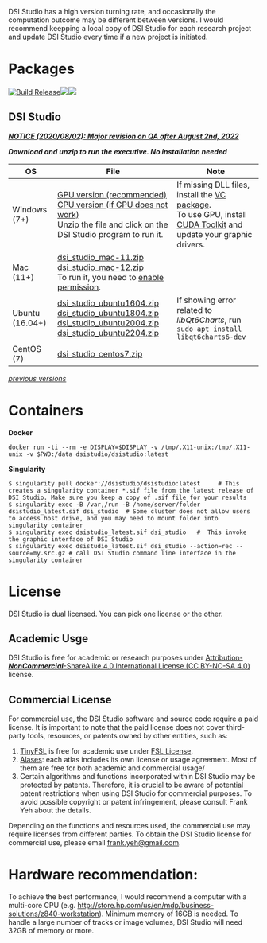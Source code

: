 DSI Studio has a high version turning rate, and occasionally the computation outcome may be different between versions. I would recommend  keepping a local copy of DSI Studio for each research project and update DSI Studio every time if a new project is initiated.

# Packages

[![Build Release](https://github.com/frankyeh/DSI-Studio/actions/workflows/build_dsistudio.yml/badge.svg)](https://github.com/frankyeh/DSI-Studio/actions/workflows/build_release.yml)<a href="https://github.com/frankyeh/DSI-Studio/commits/master"><img src="https://img.shields.io/github/last-commit/frankyeh/DSI-Studio"></a><a href="https://github.com/frankyeh/DSI-Studio/releases"><img src="https://img.shields.io/github/v/release/frankyeh/DSI-Studio"></a>

## DSI Studio

***[NOTICE (2020/08/02): Major revision on QA after August 2nd, 2022](https://groups.google.com/g/dsi-studio/c/t-kSFxXrGFU)***

***Download and unzip to run the executive. No installation needed***

| OS      | File     | Note      |
|---------|----------|-----------|
|  Windows (7+)  |  [GPU version (recommended)](https://github.com/frankyeh/DSI-Studio/releases/download/2022.08.03/dsi_studio_win.zip)<br> [CPU version (if GPU does not work)](https://github.com/frankyeh/DSI-Studio/releases/download/2022.08.03/dsi_studio_win_cpu.zip)<br> Unzip the file and click on the DSI Studio program to run it. | If missing DLL files, install the [VC package](https://aka.ms/vs/17/release/vc_redist.x64.exe).<br>To use GPU, install [CUDA Toolkit](https://developer.nvidia.com/cuda-downloads?target_os=Windows&target_arch=x86_64&target_version=10&target_type=exe_network) and update your graphic drivers.|
|  Mac (11+)      |  [dsi_studio_mac-11.zip](https://github.com/frankyeh/DSI-Studio/releases/download/2022.08.03/dsi_studio_macos-11.zip)<br>[dsi_studio_mac-12.zip](https://github.com/frankyeh/DSI-Studio/releases/download/2022.08.03/dsi_studio_macos-12.zip)<br>To run it, you need to [enable permission](http://mac-how-to.wonderhowto.com/how-to/open-third-party-apps-from-unidentified-developers-mac-os-x-0158095/). |  |
|  Ubuntu (16.04+)   |  [dsi_studio_ubuntu1604.zip](https://github.com/frankyeh/DSI-Studio/releases/download/2022.08.03/dsi_studio_ubuntu1604.zip)<br>[dsi_studio_ubuntu1804.zip](https://github.com/frankyeh/DSI-Studio/releases/download/2022.08.03/dsi_studio_ubuntu1804.zip)<br>[dsi_studio_ubuntu2004.zip](https://github.com/frankyeh/DSI-Studio/releases/download/2022.08.03/dsi_studio_ubuntu2004.zip)<br>[dsi_studio_ubuntu2204.zip](https://github.com/frankyeh/DSI-Studio/releases/download/2022.08.03/dsi_studio_ubuntu2204.zip)<br> | If showing error related to *libQt6Charts*, run `sudo apt install libqt6charts6-dev` |
|  CentOS (7)   |  [dsi_studio_centos7.zip](https://github.com/frankyeh/DSI-Studio/releases/download/2022.08.03/dsi_studio_centos7.zip)<br> | |

*[previous versions](https://www.dropbox.com/sh/ectib64vhctkl8b/AADBRYp_aPLEuAOdNw393tO-a?dl=0)*

# Containers

**Docker**

```
docker run -ti --rm -e DISPLAY=$DISPLAY -v /tmp/.X11-unix:/tmp/.X11-unix -v $PWD:/data dsistudio/dsistudio:latest
```

**Singularity**
     
```
$ singularity pull docker://dsistudio/dsistudio:latest     # This creates a singularity container *.sif file from the latest release of DSI Studio. Make sure you keep a copy of .sif file for your results
$ singularity exec -B /var,/run -B /home/server/folder dsistudio_latest.sif dsi_studio  # Some cluster does not allow users to access host drive, and you may need to mount folder into singularity container
$ singularity exec dsistudio_latest.sif dsi_studio   #  This invoke the graphic interface of DSI Studio 
$ singularity exec dsistudio_latest.sif dsi_studio --action=rec --source=my.src.gz # call DSI Studio command line interface in the singularity container  
```

# License

DSI Studio is dual licensed. You can pick one license or the other. 

## Academic Usge

DSI Studio is free for academic or research purposes under [Attribution-***NonCommercial***-ShareAlike 4.0 International License (CC BY-NC-SA 4.0)](https://creativecommons.org/licenses/by-nc-sa/4.0/legalcode) license. 

## Commercial License

For commercial use, the DSI Studio software and source code require a paid license. It is important to note that the paid license does not cover third-party tools, resources, or patents owned by other entities, such as: 

1. [TinyFSL](https://github.com/frankyeh/TinyFSL) is free for academic use under [FSL License](https://fsl.fmrib.ox.ac.uk/fsl/fslwiki/Licence).
2. [Alases](https://github.com/frankyeh/DSI-Studio-atlas): each atlas includes its own license or usage agreement. Most of them are free for both academic and commercial usage/
3. Certain algorithms and functions incorporated within DSI Studio may be protected by patents. Therefore, it is crucial to be aware of potential patent restrictions when using DSI Studio for commercial purposes. To avoid possible copyright or patent infringement, please consult Frank Yeh about the details.

Depending on the functions and resources used, the commercial use may require licenses from different parties. 
To obtain the DSI Studio license for commercial use, please email frank.yeh@gmail.com. 

# Hardware recommendation:

To achieve the best performance, I would recommend a computer with a multi-core CPU (e.g. http://store.hp.com/us/en/mdp/business-solutions/z840-workstation). Minimum memory of 16GB is needed. To handle a large number of tracks or image volumes, DSI Studio will need 32GB of memory or more. 

